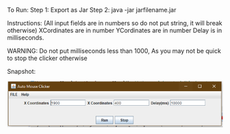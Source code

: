 To Run:
Step 1: Export as Jar
Step 2: java -jar jarfilename.jar

Instructions: (All input fields are in numbers so do not put string, it will break otherwise)
XCordinates are in number
YCordinates are in number
Delay is in milliseconds. 

WARNING: Do not put milliseconds less than 1000, As you may not be quick to stop the clicker otherwise

Snapshot:

![alt text](https://github.com/nsingh308/mouse-clicker/blob/master/img/mouse-clicker.PNG?raw=true)
